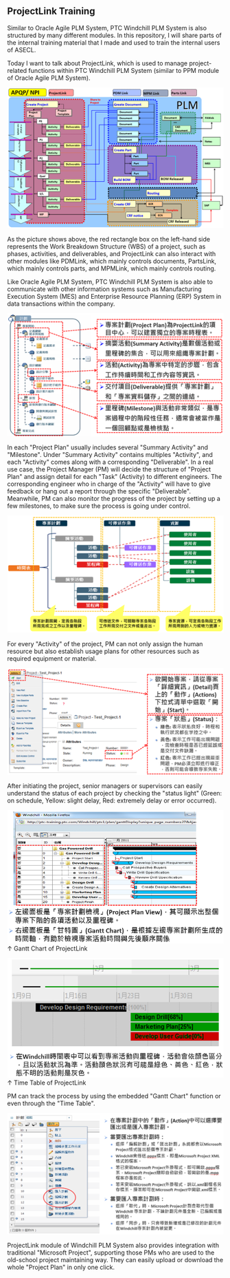 ## ProjectLink Training

Similar to Oracle Agile PLM System, PTC Windchill PLM System is also structured by many different modules. In this repository, I will share 
parts of the internal training material that I made and used to train the internal users of ASECL.

Today I want to talk about ProjectLink, which is used to manage project-related functions within PTC Windchill PLM System 
(similar to PPM module of Oracle Agile PLM System).

![](https://github.com/Johnny9527/ASECL_2017-2019/blob/main/Pictures/WindchillPLMStructure.png)

As the picture shows above, the red rectangle box on the left-hand side represents the Work Breakdown Structure (WBS) of a project, such as 
phases, activities, and deliverables, and ProjectLink can also interact with other modules like PDMLink, which mainly controls documents, 
PartsLink, which mainly controls parts, and MPMLink, which mainly controls routing.

Like Oracle Agile PLM System, PTC Windchill PLM System is also able to communicate with other information systems such as Manufacturing 
Execution System (MES) and Enterprise Resource Planning (ERP) System in data transactions within the company.

![](https://github.com/Johnny9527/ASECL_2017-2019/blob/main/Pictures/ProjectStructureGraph.png)

In each "Project Plan" usually includes several "Summary Activity" and "Milestone". Under "Summary Activity" contains multiples "Activity",
and each "Activity" comes along with a corresponding "Deliverable". In a real use case,  the Project Manager (PM) will decide the structure 
of "Project Plan" and assign detail for each "Task" (Activity) to different engineers. The corresponding engineer who in charge of the "Activity" 
will have to give feedback or hang out a report through the specific "Deliverable". Meanwhile, PM can also monitor the progress of the project 
by setting up a few milestones, to make sure the process is going under control.

![](https://github.com/Johnny9527/ASECL_2017-2019/blob/main/Pictures/ResourceRelatedGraph.png)

For every "Activity" of the project, PM can not only assign the human resource but also establish usage plans for other resources such as 
required equipment or material.

![](https://github.com/Johnny9527/ASECL_2017-2019/blob/main/Pictures/ProjectInitiation.png)

After initiating the project, senior managers or supervisors can easily understand the status of each project by checking the "status light" 
(Green: on schedule, Yellow: slight delay, Red: extremely delay or error occurred).

![](https://github.com/Johnny9527/ASECL_2017-2019/blob/main/Pictures/GanttChart.png)
↑ Gantt Chart of ProjectLink

![](https://github.com/Johnny9527/ASECL_2017-2019/blob/main/Pictures/TimeTable.png)
↑ Time Table of ProjectLink

PM can track the process by using the embedded "Gantt Chart" function or even through the "Time Table".

![](https://github.com/Johnny9527/ASECL_2017-2019/blob/main/Pictures/MSProject.png)

ProjectLink module of Windchill PLM System also provides integration with traditional "Microsoft Project", supporting those PMs who are used to 
the old-school project maintaining way. They can easily upload or download the whole "Project Plan" in only one click.

